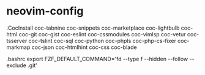 # neovim-config

:CocInstall coc-tabnine coc-snippets coc-marketplace coc-lightbulb coc-html coc-git coc-gist coc-eslint coc-cssmodules coc-vimlsp coc-vetur coc-tsserver coc-tslint coc-sql coc-python coc-phpls coc-php-cs-fixer coc-markmap coc-json coc-htmlhint coc-css coc-blade 

.bashrc
export FZF_DEFAULT_COMMAND='fd --type f --hidden --follow --exclude .git'
